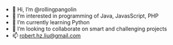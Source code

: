 - 👋 Hi, I’m @rollingpangolin
- 👀 I’m interested in programming of Java, JavasScript, PHP
- 🌱 I’m currently learning Python
- 💞️ I’m looking to collaborate on smart and challenging projects
- 📫 robert.hz.liu@gmail.com

<!---
rollingpangolin/rollingpangolin is a ✨ special ✨ repository because its `README.md` (this file) appears on your GitHub profile.
You can click the Preview link to take a look at your changes.
--->
